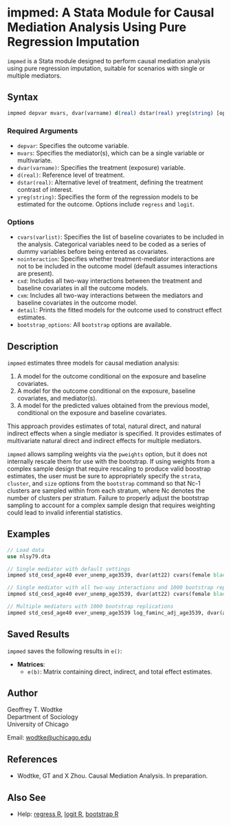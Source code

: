 # impmed: A Stata Module for Causal Mediation Analysis Using Pure Regression Imputation

`impmed` is a Stata module designed to perform causal mediation analysis using pure regression imputation, suitable for scenarios with single or multiple mediators.

## Syntax

```stata
impmed depvar mvars, dvar(varname) d(real) dstar(real) yreg(string) [options]
```

### Required Arguments

- `depvar`: Specifies the outcome variable.
- `mvars`: Specifies the mediator(s), which can be a single variable or multivariate.
- `dvar(varname)`: Specifies the treatment (exposure) variable.
- `d(real)`: Reference level of treatment.
- `dstar(real)`: Alternative level of treatment, defining the treatment contrast of interest.
- `yreg(string)`: Specifies the form of the regression models to be estimated for the outcome. Options include `regress` and `logit`.

### Options

- `cvars(varlist)`: Specifies the list of baseline covariates to be included in the analysis. Categorical variables need to be coded as a series of dummy variables before being entered as covariates.
- `nointeraction`: Specifies whether treatment-mediator interactions are not to be included in the outcome model (default assumes interactions are present).
- `cxd`: Includes all two-way interactions between the treatment and baseline covariates in all the outcome models.
- `cxm`: Includes all two-way interactions between the mediators and baseline covariates in the outcome model.
- `detail`: Prints the fitted models for the outcome used to construct effect estimates.
- `bootstrap_options`: All `bootstrap` options are available.

## Description

`impmed` estimates three models for causal mediation analysis:
1. A model for the outcome conditional on the exposure and baseline covariates.
2. A model for the outcome conditional on the exposure, baseline covariates, and mediator(s).
3. A model for the predicted values obtained from the previous model, conditional on the exposure and baseline covariates.

This approach provides estimates of total, natural direct, and natural indirect effects when a single mediator is specified. It provides estimates of multivariate natural direct and indirect effects for multiple mediators.

`impmed` allows sampling weights via the `pweights` option, but it does not internally rescale them for use with the bootstrap. If using weights from a complex sample design that require rescaling to produce valid boostrap estimates, the user must be sure to appropriately specify the `strata`, `cluster`, and `size` options from the `bootstrap` command so that Nc-1 clusters are sampled within from each stratum, where Nc denotes the number of clusters per stratum. Failure to properly adjust the bootstrap sampling to account for a complex sample design that requires weighting could lead to invalid inferential statistics.

## Examples

```stata
// Load data
use nlsy79.dta

// Single mediator with default settings
impmed std_cesd_age40 ever_unemp_age3539, dvar(att22) cvars(female black hispan paredu parprof parinc_prank famsize afqt3) d(1) dstar(0) yreg(regress) 

// Single mediator with all two-way interactions and 1000 bootstrap replications
impmed std_cesd_age40 ever_unemp_age3539, dvar(att22) cvars(female black hispan paredu parprof parinc_prank famsize afqt3) d(1) dstar(0) yreg(regress) cxd cxm reps(1000)

// Multiple mediators with 1000 bootstrap replications
impmed std_cesd_age40 ever_unemp_age3539 log_faminc_adj_age3539, dvar(att22) cvars(female black hispan paredu parprof parinc_prank famsize afqt3) d(1) dstar(0) yreg(regress) reps(1000)
```

## Saved Results

`impmed` saves the following results in `e()`:

- **Matrices**:
  - `e(b)`: Matrix containing direct, indirect, and total effect estimates.

## Author

Geoffrey T. Wodtke  
Department of Sociology  
University of Chicago

Email: [wodtke@uchicago.edu](mailto:wodtke@uchicago.edu)

## References

- Wodtke, GT and X Zhou. Causal Mediation Analysis. In preparation.

## Also See

- Help: [regress R](#), [logit R](#), [bootstrap R](#)

